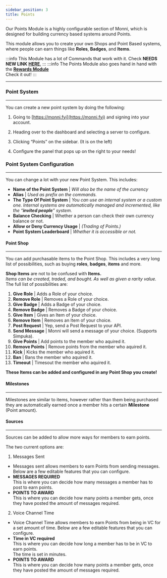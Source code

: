 ```yaml
---
sidebar_position: 3
title: Points
---
```

Our Points Module is a highly configurable section of Monni, which is designed for building currency based systems around Points.

This module allows you to create your own Shops and Point Based systems, where people can earn things like **Roles**, **Badges**, and **Items**.

:::info
This Module has a lot of Commands that work with it. Check **NEEDS NEW LINK** [**HERE**.](https://docs.monni.fyi/commands/points-module)
:::
:::info
The Points Module also goes hand in hand with the [**Rewards Module**](https://monni-docs-f7dj.onrender.com/modules/rewards)  
Check it out!
:::
***
### Point System
---
You can create a new point system by doing the following:

1. Going to [https://monni.fyi](https://monni.fyi) and signing into your account.  

2. Heading over to the dashboard and selecting a server to configure.  

3. Clicking “Points” on the sidebar. (It is on the left)  

4. Configure the panel that pops up on the right to your needs!
### Point System Configuration
---
You can change a lot with your new Point System. This includes:

- **Name of the Point System** | _Will also be the name of the currency_
- **Alias** | _Used as prefix on the commands._
- **The Type Of Point System** | _You can use an internal system or a custom one. Internal systems are automatically managed and incremented, like the “**invited people**” system._
- **Balance Checking** | Whether a person can check their own currency balance or not.
- **Allow or Deny Currency Usage** | _(Trading of Points.)_
- **Point System Leaderboard** | _Whether it is accessible or not._

#### Point Shop
---
You can add purchasable items to the Point Shop. This includes a very long list of possibilities, such as buying **roles**, **badges**, **items** and more.

**Shop Items** are not to be confused with **Items.**  
_Items can be created, traded, and bought. As well as given a rarity value._
The full list of possibilities are:
 1. **Give Role** | Adds a Role of your choice.
2. **Remove Role** | Removes a Role of your choice.
3. **Give Badge** | Adds a Badge of your choice.
4. **Remove Badge** | Removes a Badge of your choice.
5. **Give Item** | Gives an Item of your choice.
6. **Remove Item** | Removes an Item of your choice.
7. **Post Request** | Yep, send a Post Request to your API.
8. **Send Message** | Monni will send a message of your choice. (Supports Simpuka).
9. **Give Points** | Add points to the member who aquired it.
10. **Remove Points** | Remove points from the member who aquired it.
11. **Kick** | Kicks the member who aquired it.
12. **Ban** | Bans the member who aquired it.
13. **Timeout** | Timesout the member who aquired it.

**These Items can be added and configured in any Point Shop you create!**
#### Milestones
---
Milestones are similar to items, however rather than them being purchased they are automatically earned once a member hits a certain **Milestone** (Point amount).
#### Sources
---
Sources can be added to allow more ways for members to earn points.

The two current options are:
1. Messages Sent 
- Messages sent allows members to earn Points from sending messages. Below are a few editable features that you can configure.
- **MESSAGES REQUIRED**  
This is where you can decide how many messages a member has to post to earn points.
- **POINTS TO AWARD**  
This is where you can decide how many points a member gets, once they have posted the amount of messages required.
2. Voice Channel Time
- Voice Channel Time allows members to earn Points from being in VC for a set amount of time. Below are a few editable features that you can configure.
- **Time in VC required**  
This is where you can decide how long a member has to be in VC to earn points.  
The time is set in minutes.
- **POINTS TO AWARD**  
This is where you can decide how many points a member gets, once they have posted the amount of messages required.
